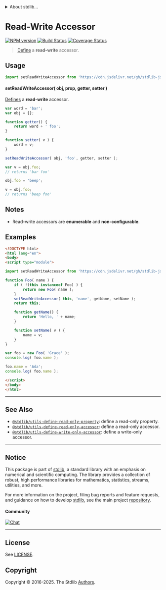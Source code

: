 <!--

@license Apache-2.0

Copyright (c) 2018 The Stdlib Authors.

Licensed under the Apache License, Version 2.0 (the "License");
you may not use this file except in compliance with the License.
You may obtain a copy of the License at

   http://www.apache.org/licenses/LICENSE-2.0

Unless required by applicable law or agreed to in writing, software
distributed under the License is distributed on an "AS IS" BASIS,
WITHOUT WARRANTIES OR CONDITIONS OF ANY KIND, either express or implied.
See the License for the specific language governing permissions and
limitations under the License.

-->


<details>
  <summary>
    About stdlib...
  </summary>
  <p>We believe in a future in which the web is a preferred environment for numerical computation. To help realize this future, we've built stdlib. stdlib is a standard library, with an emphasis on numerical and scientific computation, written in JavaScript (and C) for execution in browsers and in Node.js.</p>
  <p>The library is fully decomposable, being architected in such a way that you can swap out and mix and match APIs and functionality to cater to your exact preferences and use cases.</p>
  <p>When you use stdlib, you can be absolutely certain that you are using the most thorough, rigorous, well-written, studied, documented, tested, measured, and high-quality code out there.</p>
  <p>To join us in bringing numerical computing to the web, get started by checking us out on <a href="https://github.com/stdlib-js/stdlib">GitHub</a>, and please consider <a href="https://opencollective.com/stdlib">financially supporting stdlib</a>. We greatly appreciate your continued support!</p>
</details>

# Read-Write Accessor

[![NPM version][npm-image]][npm-url] [![Build Status][test-image]][test-url] [![Coverage Status][coverage-image]][coverage-url] <!-- [![dependencies][dependencies-image]][dependencies-url] -->

> [Define][@stdlib/utils/define-property] a **read-write** accessor.



<section class="usage">

## Usage

```javascript
import setReadWriteAccessor from 'https://cdn.jsdelivr.net/gh/stdlib-js/utils-define-read-write-accessor@esm/index.mjs';
```

#### setReadWriteAccessor( obj, prop, getter, setter )

[Defines][@stdlib/utils/define-property] a **read-write** accessor.

```javascript
var word = 'bar';
var obj = {};

function getter() {
    return word + ' foo';
}

function setter( v ) {
    word = v;
}

setReadWriteAccessor( obj, 'foo', getter, setter );

var v = obj.foo;
// returns 'bar foo'

obj.foo = 'beep';

v = obj.foo;
// returns 'beep foo'
```

</section>

<!-- /.usage -->

<section class="notes">

## Notes

-   Read-write accessors are **enumerable** and **non-configurable**.

</section>

<!-- /.notes -->

<section class="examples">

## Examples

<!-- eslint no-undef: "error" -->

```html
<!DOCTYPE html>
<html lang="en">
<body>
<script type="module">

import setReadWriteAccessor from 'https://cdn.jsdelivr.net/gh/stdlib-js/utils-define-read-write-accessor@esm/index.mjs';

function Foo( name ) {
    if ( !(this instanceof Foo) ) {
        return new Foo( name );
    }
    setReadWriteAccessor( this, 'name', getName, setName );
    return this;

    function getName() {
        return 'Hello, ' + name;
    }

    function setName( v ) {
        name = v;
    }
}

var foo = new Foo( 'Grace' );
console.log( foo.name );

foo.name = 'Ada';
console.log( foo.name );

</script>
</body>
</html>
```

</section>

<!-- /.examples -->

<!-- Section for related `stdlib` packages. Do not manually edit this section, as it is automatically populated. -->

<section class="related">

* * *

## See Also

-   <span class="package-name">[`@stdlib/utils-define-read-only-property`][@stdlib/utils/define-read-only-property]</span><span class="delimiter">: </span><span class="description">define a read-only property.</span>
-   <span class="package-name">[`@stdlib/utils-define-read-only-accessor`][@stdlib/utils/define-read-only-accessor]</span><span class="delimiter">: </span><span class="description">define a read-only accessor.</span>
-   <span class="package-name">[`@stdlib/utils-define-write-only-accessor`][@stdlib/utils/define-write-only-accessor]</span><span class="delimiter">: </span><span class="description">define a write-only accessor.</span>

</section>

<!-- /.related -->

<!-- Section for all links. Make sure to keep an empty line after the `section` element and another before the `/section` close. -->


<section class="main-repo" >

* * *

## Notice

This package is part of [stdlib][stdlib], a standard library with an emphasis on numerical and scientific computing. The library provides a collection of robust, high performance libraries for mathematics, statistics, streams, utilities, and more.

For more information on the project, filing bug reports and feature requests, and guidance on how to develop [stdlib][stdlib], see the main project [repository][stdlib].

#### Community

[![Chat][chat-image]][chat-url]

---

## License

See [LICENSE][stdlib-license].


## Copyright

Copyright &copy; 2016-2025. The Stdlib [Authors][stdlib-authors].

</section>

<!-- /.stdlib -->

<!-- Section for all links. Make sure to keep an empty line after the `section` element and another before the `/section` close. -->

<section class="links">

[npm-image]: http://img.shields.io/npm/v/@stdlib/utils-define-read-write-accessor.svg
[npm-url]: https://npmjs.org/package/@stdlib/utils-define-read-write-accessor

[test-image]: https://github.com/stdlib-js/utils-define-read-write-accessor/actions/workflows/test.yml/badge.svg?branch=main
[test-url]: https://github.com/stdlib-js/utils-define-read-write-accessor/actions/workflows/test.yml?query=branch:main

[coverage-image]: https://img.shields.io/codecov/c/github/stdlib-js/utils-define-read-write-accessor/main.svg
[coverage-url]: https://codecov.io/github/stdlib-js/utils-define-read-write-accessor?branch=main

<!--

[dependencies-image]: https://img.shields.io/david/stdlib-js/utils-define-read-write-accessor.svg
[dependencies-url]: https://david-dm.org/stdlib-js/utils-define-read-write-accessor/main

-->

[chat-image]: https://img.shields.io/gitter/room/stdlib-js/stdlib.svg
[chat-url]: https://app.gitter.im/#/room/#stdlib-js_stdlib:gitter.im

[stdlib]: https://github.com/stdlib-js/stdlib

[stdlib-authors]: https://github.com/stdlib-js/stdlib/graphs/contributors

[umd]: https://github.com/umdjs/umd
[es-module]: https://developer.mozilla.org/en-US/docs/Web/JavaScript/Guide/Modules

[deno-url]: https://github.com/stdlib-js/utils-define-read-write-accessor/tree/deno
[deno-readme]: https://github.com/stdlib-js/utils-define-read-write-accessor/blob/deno/README.md
[umd-url]: https://github.com/stdlib-js/utils-define-read-write-accessor/tree/umd
[umd-readme]: https://github.com/stdlib-js/utils-define-read-write-accessor/blob/umd/README.md
[esm-url]: https://github.com/stdlib-js/utils-define-read-write-accessor/tree/esm
[esm-readme]: https://github.com/stdlib-js/utils-define-read-write-accessor/blob/esm/README.md
[branches-url]: https://github.com/stdlib-js/utils-define-read-write-accessor/blob/main/branches.md

[stdlib-license]: https://raw.githubusercontent.com/stdlib-js/utils-define-read-write-accessor/main/LICENSE

[@stdlib/utils/define-property]: https://github.com/stdlib-js/utils-define-property/tree/esm

<!-- <related-links> -->

[@stdlib/utils/define-read-only-property]: https://github.com/stdlib-js/utils-define-read-only-property/tree/esm

[@stdlib/utils/define-read-only-accessor]: https://github.com/stdlib-js/utils-define-read-only-accessor/tree/esm

[@stdlib/utils/define-write-only-accessor]: https://github.com/stdlib-js/utils-define-write-only-accessor/tree/esm

<!-- </related-links> -->

</section>

<!-- /.links -->
